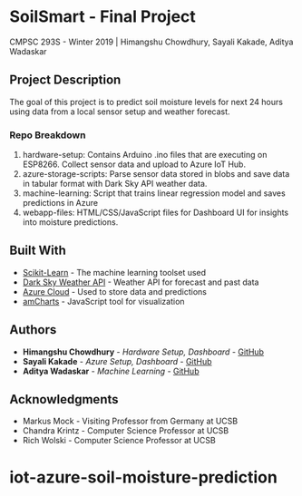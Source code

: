 # SoilSmart - Final Project
CMPSC 293S - Winter 2019 | Himangshu Chowdhury, Sayali Kakade, Aditya Wadaskar

## Project Description

The goal of this project is to predict soil moisture levels for next 24 hours using data from a local sensor setup and weather forecast.

### Repo Breakdown

1. hardware-setup: Contains Arduino .ino files that are executing on ESP8266. Collect sensor data and upload to Azure IoT Hub.
2. azure-storage-scripts: Parse sensor data stored in blobs and save data in tabular format with Dark Sky API weather data.
3. machine-learning: Script that trains linear regression model and saves predictions in Azure
4. webapp-files: HTML/CSS/JavaScript files for Dashboard UI for insights into moisture predictions.

## Built With

* [Scikit-Learn](https://scikit-learn.org/) - The machine learning toolset used
* [Dark Sky Weather API](https://darksky.net/dev) - Weather API for forecast and past data
* [Azure Cloud](https://azure.microsoft.com/en-us/) - Used to store data and predictions
* [amCharts](https://www.amcharts.com/) - JavaScript tool for visualization

## Authors

* **Himangshu Chowdhury** - *Hardware Setup, Dashboard* - [GitHub](https://github.com/himangshuc)
* **Sayali Kakade** - *Azure Setup, Dashboard* - [GitHub](https://github.com/sayalirkakade)
* **Aditya Wadaskar** - *Machine Learning* - [GitHub](https://github.com/adityawadaskar)

## Acknowledgments

* Markus Mock - Visiting Professor from Germany at UCSB
* Chandra Krintz - Computer Science Professor at UCSB
* Rich Wolski - Computer Science Professor at UCSB
# iot-azure-soil-moisture-prediction
